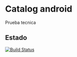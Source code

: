# Catalog android
Prueba tecnica
## Estado
[![Build Status](https://travis-ci.org/raulgomezn/Catalog-android.svg?branch=master)](https://travis-ci.org/raulgomezn/Catalog-android)


